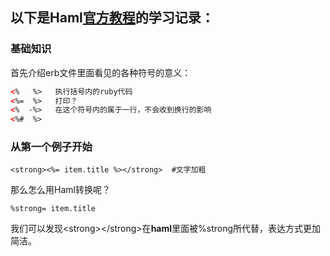 ## 以下是Haml[官方教程](http://haml.info/tutorial.html)的学习记录：

### 基础知识
首先介绍erb文件里面看见的各种符号的意义：
```html
<%   %>   执行括号内的ruby代码
<%=  %>   打印？
<%  -%>   在这个符号内的属于一行，不会收到换行的影响
<%#  %>   
```






### 从第一个例子开始
```ERB
<strong><%= item.title %></strong>  #文字加粗
```
那么怎么用Haml转换呢？
```haml
%strong= item.title
```
我们可以发现&lt;strong&gt;&lt;/strong&gt;在**haml**里面被%strong所代替，表达方式更加简洁。